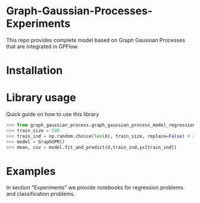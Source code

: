 # Graph-Gaussian-Processes-Experiments
This repo provides complete model based on Graph Gaussian Processes that are integrated in GPFlow.
# Installation
# Library usage
Quick guide on how to use this library
```python
>>> from graph_gaussian_process.graph_gaussian_process_model_regression import GraphGPR
>>> train_size = 500
>>> train_ind = np.random.choice(len(X), train_size, replace=False) # X is data inputs
>>> model = GraphGPR()
>>> mean, cov = model.fit_and_predict(X,train_ind,ys[train_ind])
```
# Examples
In section "Experiments" we provide notebooks for regression problems and classification problems.
